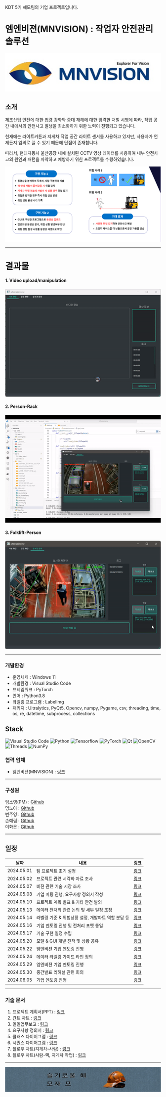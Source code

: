 KDT 5기 혜모팀의 기업 프로젝트입니다.

# 엠엔비젼(MNVISION) : 작업자 안전관리 솔루션

![alt text](README_IMAGE/image.png)

## 소개

제조산업 안전에 대한 법령 강화와 중대 재해에 대한 엄격한 처벌 시행에 따라, 작업 공간 내에서의 안전사고 발생을 최소화하기 위한 노력이 진행되고 있습니다.

현재에는 라이트커튼과 지게차 작업 공간 라이트 센서를 사용하고 있지만,
사용자가 언제든지 임의로 끌 수 있기 때문에 단점이 존재합니다.

따라서, 현대자동차 울산공장 내에 설치된 CCTV 영상 데이터를 사용하여 내부 안전사고의 원인과 패턴을 파악하고 예방하기 위한 프로젝트를 수행하였습니다.

![alt text](README_IMAGE/image-2.png)

<hr>

# 결과물

#### 1. Video upload/manipulation

![alt text](README_IMAGE/video_manipulation.gif)

#### 2. Person-Rack

![alt text](README_IMAGE/Person-Rack.gif)

#### 3. Folklift-Person

![alt text](README_IMAGE/Folklift_Person.gif)

<hr>

### 개발환경

- 운영체제 : Windows 11
- 개발환경 : Visual Studio Code
- 프레임워크 : PyTorch
- 언어 : Python3.8
- 라벨링 프로그램 : LabelImg
- 패키지 : Ultralytics, PyQt5, Opencv, numpy, Pygame, csv, threading, time, os, re, datetime, subprocess, collections

## Stack

![Visual Studio Code](https://img.shields.io/badge/Visual%20Studio%20Code-0078d7.svg?style=for-the-badge&logo=visual-studio-code&logoColor=white)
![Python](https://img.shields.io/badge/Python-3776AB.svg?style=for-the-badge&logo=python&logoColor=ffdd54)
![Tensorflow](https://img.shields.io/badge/Tensorflow-1877F2.svg?style=for-the-badge&logo=tensorflow&logoColor=white)
![PyTorch](https://img.shields.io/badge/PyTorch-%23EE4C2C.svg?style=for-the-badge&logo=PyTorch&logoColor=white)
![Qt](https://img.shields.io/badge/Qt-%23217346.svg?style=for-the-badge&logo=Qt&logoColor=white)
![OpenCV](https://img.shields.io/badge/opencv-%23white.svg?style=for-the-badge&logo=opencv&logoColor=white)
![Threads](https://img.shields.io/badge/Threads-000000?style=for-the-badge&logo=Threads&logoColor=white)
![NumPy](https://img.shields.io/badge/numpy-%23013243.svg?style=for-the-badge&logo=numpy&logoColor=white)

### 협력 업체

- 엠엔비젼(MNVISION) : [링크](http://mnvision.co.kr/)

<hr>

### 구성원

임소영(PM) : [Github](https://github.com/YimSoYoung1001)  
명노아 : [Github](https://github.com/noah2397)  
변주영 : [Github](https://github.com/rileybyun)  
손예림 : [Github](https://github.com/osllzd)  
이화은 : [Github](https://github.com/Skylee0310)

<hr>

## 일정

| 날짜       | 내용                                               | 링크                                                                                                                                        |
| ---------- | -------------------------------------------------- | ------------------------------------------------------------------------------------------------------------------------------------------- |
| 2024.05.01 | 팀 프로젝트 초기 설정                              | [링크](https://docs.google.com/document/d/11rDlDIC1FXRp6a_kL96bDIyI4A_ODqwx/edit?usp=sharing&ouid=110067098172194561192&rtpof=true&sd=true) |
| 2024.05.02 | 프로젝트 관련 시각화 자료 조사                     | [링크](https://docs.google.com/document/d/1mukZDHGrvG5kVRodtRGQBNuXZJ940G_x/edit?usp=sharing&ouid=110067098172194561192&rtpof=true&sd=true) |
| 2024.05.07 | 비젼 관련 기술 시장 조사                           | [링크](https://docs.google.com/document/d/1RtYCeMjceL8v2CEXiq8HHyaHXghZ9MqC/edit?usp=sharing&ouid=110067098172194561192&rtpof=true&sd=true) |
| 2024.05.08 | 기업 미팅 진행, 요구사항 정의서 작성               | [링크](https://docs.google.com/document/d/1hnzKoSHDoXM1po03oT-R1nz527VQscft/edit?usp=sharing&ouid=110067098172194561192&rtpof=true&sd=true) |
| 2024.05.10 | 프로젝트 계획 발표 & 기타 안건 발의                | [링크](https://docs.google.com/document/d/1myksuGxAPvzxuBnPrAHO1af6OlWAGEtG/edit?usp=sharing&ouid=110067098172194561192&rtpof=true&sd=true) |
| 2024.05.13 | 데이터 전처리 관련 논의 및 세부 일정 조정          | [링크](https://docs.google.com/document/d/1rMVa2UPVCafioI9-BDuwem2E5fmj7ZXu/edit?usp=sharing&ouid=110067098172194561192&rtpof=true&sd=true) |
| 2024.05.14 | 라벨링 기준 & 위험상황 설정, 개발파트 역할 분담 등 | [링크](https://docs.google.com/document/d/1xDl8Je9LnJwNPL_fEvt33dNVpl1Eg2Mf/edit?usp=sharing&ouid=110067098172194561192&rtpof=true&sd=true) |
| 2024.05.16 | 기업 멘토링 진행 및 전처리 포멧 통일               | [링크](https://docs.google.com/document/d/1psknJ8tgaKesQXThGsKbDoi-pXdKP5ra/edit?usp=sharing&ouid=110067098172194561192&rtpof=true&sd=true) |
| 2024.05.17 | 기술 구현 일정 수립                                | [링크](https://docs.google.com/document/d/1lS0y8dK35WL4l-HKOqXSyOfSOgaLhnwA/edit?usp=sharing&ouid=110067098172194561192&rtpof=true&sd=true) |
| 2024.05.20 | 모델 & GUI 개발 진척 및 상황 공유                  | [링크](https://docs.google.com/document/d/1SGRziYjfBzMbeZEUnUh-xw76FwB4KXQ5/edit?usp=sharing&ouid=110067098172194561192&rtpof=true&sd=true) |
| 2024.05.22 | 엠엔비젼 기업 멘토링 진행                          | [링크](https://docs.google.com/document/d/1aVqi9LIch3ZNc00td42e__VO7VneRFEn/edit?usp=sharing&ouid=110067098172194561192&rtpof=true&sd=true) |
| 2024.05.24 | 데이터 라벨링 가이드 라인 정의                     | [링크](https://docs.google.com/document/d/1seDrVYlw7DjCM_P3ciyhf-i7vJj2hey4/edit?usp=sharing&ouid=110067098172194561192&rtpof=true&sd=true) |
| 2024.05.29 | 엠엔비젼 기업 멘토링 진행                          | [링크](https://docs.google.com/document/d/1s9GWb8Pac_2y54SlmUtBslyjnl9yKBWs/edit?usp=sharing&ouid=110067098172194561192&rtpof=true&sd=true) |
| 2024.05.30 | 중간발표 리허설 관련 회의                          | [링크](https://docs.google.com/document/d/12wdTpKA0ADbHRNzFEGknRAcyQXfhp_ah/edit?usp=sharing&ouid=110067098172194561192&rtpof=true&sd=true) |
| 2024.06.05 | 기업 멘토링 진행                                   | [링크](https://docs.google.com/document/d/1f09FQL97ZL6NdreR_2KuWQslNfCN9xNx/edit?usp=sharing&ouid=110067098172194561192&rtpof=true&sd=true) |

<hr>

### 기술 문서

1. 프로젝트 계획서(PPT) : [링크](https://www.canva.com/design/DAGEsOPGjEs/bs7mmdzugZokbFrcWfyEUA/view?utm_content=DAGEsOPGjEs&utm_campaign=designshare&utm_medium=link&utm_source=editor)
2. 간트 차트 : [링크](https://docs.google.com/spreadsheets/d/1jIBuAatHE040tEuWWt_ELjKuuFLut5WB/edit?usp=sharing&ouid=110067098172194561192&rtpof=true&sd=true)
3. 일일업무보고 : [링크](https://docs.google.com/spreadsheets/d/1Hw6-rosnK7MumOWz8aodKlhbSH0-8ZpC/edit?usp=sharing&ouid=110067098172194561192&rtpof=true&sd=true)
4. 요구사항 정의서 : [링크](https://docs.google.com/spreadsheets/d/1aT5VzIIrWiKlmHyt_mkaFU7nSRwweqj5/edit?usp=sharing&ouid=110067098172194561192&rtpof=true&sd=true)
5. 클래스 다이어그램 : [링크](https://drive.google.com/file/d/1fm_OE6rampXj4xIVq3pwiGv0Zh4FYyPU/view?usp=sharing)
6. 시퀀스 다이어그램 : [링크](https://drive.google.com/file/d/1zWUJ-RWFqSquwsO3cUs91bt_WegFkMkh/view?usp=sharing)
7. 플로우 차트(지게차-사람) : [링크](https://drive.google.com/file/d/1s63vO33PdfCPtxt8tN_efRPfbEJE1bz5/view?usp=sharing)
8. 플로우 차트(사람-랙, 지게차 작업) : [링크](https://drive.google.com/file/d/13T5X5C5llIw9FJv9rohdK1HcQr1qOWUU/view?usp=sharing)

<hr>



![alt text](README_IMAGE/image-1.png)

